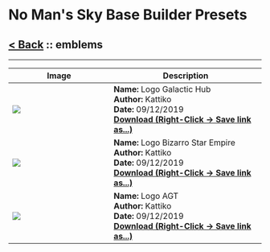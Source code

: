 # No Man's Sky Base Builder Presets  

## [< Back](https://charliebanks.github.io/nms-base-builder-presets/) :: emblems

___


<table cellpadding="10">
<thead>
    <tr>
        <th>Image</th>
        <th>Description</th>
    </tr>
</thead>
<tbody>
    <tr>
            <td width="40%"><img src="https://raw.githubusercontent.com/charliebanks/nms-base-builder-presets/master/images/emblems/Kattiko_Logo Galactic Hub.jpg"></td>
            <td valign="top" width="60%"><b>Name:</b> Logo  Galactic  Hub <br /> <b>Author:</b> Kattiko <br /><b>Date:</b> 09/12/2019 <br /> <b><a href="https://raw.githubusercontent.com/charliebanks/nms-base-builder-presets/master/emblems/Kattiko_Logo Galactic Hub.json">Download (Right-Click -> Save link as...)</a></b></td>
        </tr><tr>
            <td width="40%"><img src="https://raw.githubusercontent.com/charliebanks/nms-base-builder-presets/master/images/emblems/Kattiko_Logo Bizarro Star Empire.jpg"></td>
            <td valign="top" width="60%"><b>Name:</b> Logo  Bizarro  Star  Empire <br /> <b>Author:</b> Kattiko <br /><b>Date:</b> 09/12/2019 <br /> <b><a href="https://raw.githubusercontent.com/charliebanks/nms-base-builder-presets/master/emblems/Kattiko_Logo Bizarro Star Empire.json">Download (Right-Click -> Save link as...)</a></b></td>
        </tr><tr>
            <td width="40%"><img src="https://raw.githubusercontent.com/charliebanks/nms-base-builder-presets/master/images/emblems/Kattiko_Logo AGT.jpg"></td>
            <td valign="top" width="60%"><b>Name:</b> Logo AGT <br /> <b>Author:</b> Kattiko <br /><b>Date:</b> 09/12/2019 <br /> <b><a href="https://raw.githubusercontent.com/charliebanks/nms-base-builder-presets/master/emblems/Kattiko_Logo AGT.json">Download (Right-Click -> Save link as...)</a></b></td>
        </tr>
</tbody>
</table>
    
